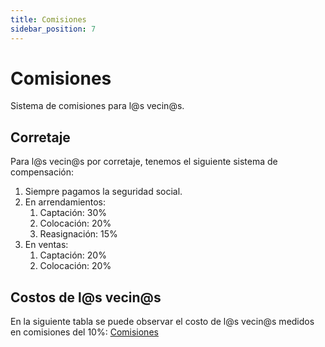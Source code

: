 ```yaml
---
title: Comisiones
sidebar_position: 7
---
```


# Comisiones

Sistema de comisiones para l@s vecin@s.

## Corretaje

Para l@s vecin@s por corretaje, tenemos el siguiente sistema de compensación:

1. Siempre pagamos la seguridad social.
2. En arrendamientos:
   1. Captación: 30%
   2. Colocación: 20%
   3. Reasignación: 15%
3. En ventas:
   1. Captación: 20%
   2. Colocación: 20%

## Costos de l@s vecin@s

En la siguiente tabla se puede observar el costo de l@s vecin@s medidos en comisiones del 10%: [Comisiones](https://docs.google.com/spreadsheets/d/1zOrnfXjxkLdjPJAoF1MMcIdaJAn1noR_vaL6xOkMsgQ/edit?usp=sharing)
